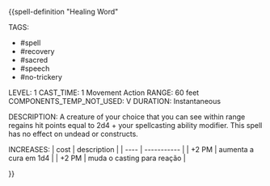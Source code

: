 {{spell-definition "Healing Word"

TAGS:
- #spell
- #recovery
- #sacred
- #speech
- #no-trickery

LEVEL: 1
CAST_TIME: 1 Movement Action
RANGE: 60 feet
COMPONENTS_TEMP_NOT_USED: V
DURATION: Instantaneous

DESCRIPTION:
A creature of your choice that you can see within range regains hit points equal to 2d4 + your spellcasting ability modifier. This spell has no effect on undead or constructs.

INCREASES:
| cost | description |
| ---- | ----------- |
| +2 PM | aumenta a cura em 1d4 |
| +2 PM | muda o casting para reação |

}}
